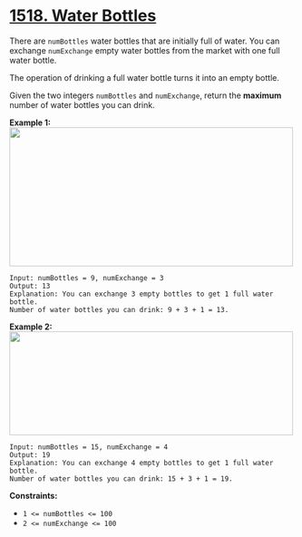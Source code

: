 # [1518. Water Bottles](https://leetcode.com/problems/water-bottles/description/?envType=daily-question&envId=2024-07-07)

There are `numBottles` water bottles that are initially full of water. You can exchange `numExchange` empty water bottles from the market with one full water bottle.

The operation of drinking a full water bottle turns it into an empty bottle.

Given the two integers `numBottles` and `numExchange`, return the **maximum**  number of water bottles you can drink.

**Example 1:** 
<img alt="" src="https://assets.leetcode.com/uploads/2020/07/01/sample_1_1875.png" style="width: 500px; height: 245px;">

```
Input: numBottles = 9, numExchange = 3
Output: 13
Explanation: You can exchange 3 empty bottles to get 1 full water bottle.
Number of water bottles you can drink: 9 + 3 + 1 = 13.
```

**Example 2:** 
<img alt="" src="https://assets.leetcode.com/uploads/2020/07/01/sample_2_1875.png" style="width: 500px; height: 183px;">

```
Input: numBottles = 15, numExchange = 4
Output: 19
Explanation: You can exchange 4 empty bottles to get 1 full water bottle. 
Number of water bottles you can drink: 15 + 3 + 1 = 19.
```

**Constraints:** 

- `1 <= numBottles <= 100`
- `2 <= numExchange <= 100`
